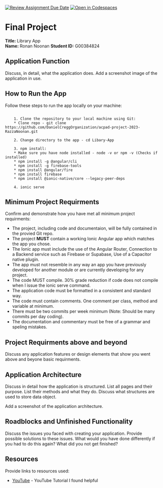 [![Review Assignment Due Date](https://classroom.github.com/assets/deadline-readme-button-24ddc0f5d75046c5622901739e7c5dd533143b0c8e959d652212380cedb1ea36.svg)](https://classroom.github.com/a/HTlAZVnP)
[![Open in Codespaces](https://classroom.github.com/assets/launch-codespace-7f7980b617ed060a017424585567c406b6ee15c891e84e1186181d67ecf80aa0.svg)](https://classroom.github.com/open-in-codespaces?assignment_repo_id=13064466)
# Final Project

**Title:** Library App  
**Name:** Ronan Noonan
**Student ID:** G00384824 

## Application Function

Discuss, in detail, what the application does. Add a screenshot image of the application in use. 

## How to Run the App

Follow these steps to run the app locally on your machine:
```

    1. Clone the repository to your local machine using Git: 
    * Clone repo - git clone https://github.com/DanielCreggOrganization/acpad-project-2023-RazzaNoonan.git

    2. Change directory to the app - cd Libary-App

    3. npm install:
    * Make sure you have node installed - node -v or npm -v (Checks if installed)
    * npm install -g @angular/cli
    * npm install -g firebase-tools
    * npm install @angular/fire
    * npm install firebase
    * npm install @ionic-native/core --legacy-peer-deps

    4. ionic serve
```

## Minimum Project Requirments

Confirm and demonstrate how you have met all minimum project requirments:

* The project, including code and documentaion, will be fully contained in the provied Git repo.
* The project **MUST** contain a working Ionic Angular app which matches the app you chose.
* The Ionic app must include the use of the Angular Router, Connection to a Backend service such as Firebase or Supabase, Use of a Capacitor native plugin.
* The app must not resemble in any way an app you have previously developed for another module or are currently developing for any project. 
* The code MUST compile. 30% grade reduction if code does not compile when I issue the ionic serve command. 
* The application code must be formatted in a consistent and standard way.
* The code must contain comments. One comment per class, method and variable at minimum.
* There must be two commits per week minimum (Note: Should be many commits per day coding).
* The documentation and commentary must be free of a grammar and speling mistakes.

## Project Requirments above and beyond

Discuss any application features or design elements that show you went above and beyone basic requirments.

## Application Architecture

Discuss in detail how the application is structured. List all pages and their purpose. List their methods and what they do. Discuss what structures are used to store data object.

Add a screenshot of the application architecture.

## Roadblocks and Unfinished Functionality

Discuss the issues you faced with creating your application. Provide possible solutions to these issues. What would you have done differently if you had to do this again? What did you not get finished?

## Resources

Provide links to resources used:

* [YouTube](https://www.youtube.com/watch?v=Y0vH5Cm3HAk) - YouTube Tutorial I found helpful